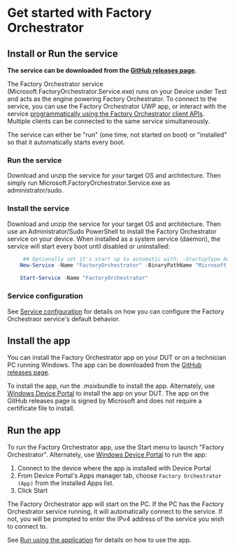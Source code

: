 
# Get started with Factory Orchestrator

## Install or Run the service
**The service can be downloaded from the [GitHub releases page](https://github.com/microsoft/FactoryOrchestrator/releases).**

The Factory Orchestrator service (Microsoft.FactoryOrchestrator.Service.exe) runs on your Device under Test and acts as the engine powering Factory Orchestrator. To connect to the service, you can use the Factory Orchestrator UWP app, or interact with the service [programmatically using the Factory Orchestrator client APIs](use-the-factory-orchestrator-api.md). Multiple clients can be connected to the same service simultaneously.

The service can either be "run" (one time, not started on boot) or "installed" so that it automatically starts every boot.

### Run the service
Download and unzip the service for your target OS and architecture. Then simply run Microsoft.FactoryOrchestrator.Service.exe as administrator/sudo.

### Install the service
Download and unzip the service for your target OS and architecture. Then use an Administrator/Sudo PowerShell to install the Factory Orchestrator service on your device. When installed as a system service (daemon), the service will start every boot until disabled or uninstalled:

```PowerShell
     ## Optionally set it's start up to automatic with: -StartupType Automatic
    New-Service -Name "FactoryOrchestrator" -BinaryPathName "Microsoft.FactoryOrchestrator.Service.exe"

    Start-Service -Name "FactoryOrchestrator"
```

### Service configuration
See [Service configuration](../service-configuration) for details on how you can configure the Factory Orchestraor service's default behavior.

## Install the app

You can install the Factory Orchestrator app on your DUT or on a technician PC running Windows. The app can be downloaded from the [GitHub releases page](https://github.com/microsoft/FactoryOrchestrator/releases).

To install the app, run the .msixbundle to install the app. Alternately, use [Windows Device Portal](https://docs.microsoft.com/en-us/windows/uwp/debug-test-perf/device-portal) to install the app on your DUT. The app on the GitHub releases page is signed by Microsoft and does not require a certificate file to install.

## Run the app

To run the Factory Orchestrator app, use the Start menu to launch "Factory Orchestrator". Alternately, use [Windows Device Portal](https://docs.microsoft.com/en-us/windows/uwp/debug-test-perf/device-portal) to run the app:

1. Connect to the device where the app is installed with Device Portal
2. From Device Portal's Apps manager tab, choose `Factory Orchestrator (App)` from the Installed Apps list.
3. Click Start

The Factory Orchestrator app will start on the PC. If the PC has the Factory Orchestrator service running, it will automatically connect to the service. If not, you will be prompted to enter the IPv4 address of the service you wish to connect to.

See [Run using the application](use-the-factory-orchestrator-app.md) for details on how to use the app.
